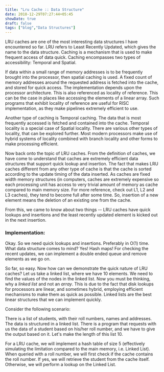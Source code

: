 ```yaml
---
title: "Lru Cache :: Data Structure"
date: 2018-12-29T07:27:44+05:45
showDate: true
draft: false
tags: ["blog","Data Structures"]
---
```


LRU caches are one of the most interesting data structures I have encountered so far. LRU refers to Least Recently Updated, which gives the name to the data structure. Caching is a mechanism that is used to make frequent access of data quick. Caching encompasses two types of accessibility: Temporal and Spatial.

If data within a small range of memory addresses is to be frequently brought into the processor, then spatial caching is used. A fixed count of memory addresses around the requested address is fetched into the cache, and stored for quick access. The implementation depends upon the processor architecture. This is also referenced as locality of reference. This can be the case in places like accessing the elements of a linear array. Such programs that exhibit locality of reference are useful for RISC implementation, as they make pipelines extremely efficient to use.

Another type of caching is Temporal caching. The data that is most frequently accessed is fetched and contained into the cache. Temporal locality is a special case of Spatial locality. There are various other types of locality, that can be explored further. Most modern processors make use of hybrid systems of locality combined with branch locality and other forms to make processing efficient.

Now back onto the topic of LRU caches. From the definition of caches, we have come to understand that caches are extremely efficient data structures that support quick lookup and insertion. The fact that makes LRU caches different from any other type of cache is that the cache is sorted according to the update timing of the data inserted. As caches are fixed width memory structures (in computers, caches are extremely expensive so each processing unit has access to very trivial amount of memory as cache compared to main memory size. For more reference, check out L1, L2 and L3 caches), they tend to become full after some time. So, insertion of a new element means the deletion of an existing one from the cache.

From this, we came to know about two things -- LRU caches have quick lookups and insertions and the least recently updated element is kicked out in the next insertion.

### Implementation:

Okay. So we need quick lookups and insertions. Preferably in O(1) time. What data structure comes to mind? Yes! Hash maps! For checking the recent updates, we can implement a double ended queue and remove elements as we go on.

So far, so easy. Now how can we demonstrate the quick nature of LRU caches? Let us take a linked list, where we have 10 elements. We need to find the values of the nodes in the linked list. Now you must be thinking, why a *linked list* and not an *array*. This is due to the fact that disk lookups for processors are linear, and sometimes hybrid, employing efficient mechanisms to make them as quick as possible. Linked lists are the best linear structures that we can implement quickly.

Consider the following scenario:

There is a list of students, with their roll numbers, names and addresses. The data is structured in a linked list. There is a program that requests with us the data of a student based on his/her roll number, and we have to give the output based on it. Let's make the length of this list 10.

For a LRU cache, we will implement a hash table of size 5 (effectively simulating the limitation compared to the main memory, i.e. Linked List). When queried with a roll number, we will first check if the cache contains the roll number. If yes, we will retrieve the student from the cache itself. Otherwise, we will perform a lookup on the Linked List.



